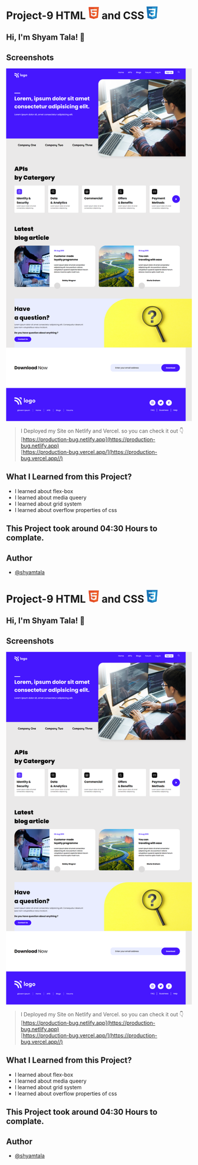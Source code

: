 # Project-9 HTML <img src="./screenshot/1.png" width="30"> and CSS <img src="./screenshot/css1.png" width="30">

## Hi, I'm Shyam Tala! 👋


## Screenshots

![App Screenshot](./screenshot/production-bug.netlify.app_.png)

>I Deployed my Site on Netlify and Vercel. so you can check it out 👇
<br> [https://production-bug.netlify.app](https://production-bug.netlify.app)
<br> [https://production-bug.vercel.app/](https://production-bug.vercel.app//)

## What I Learned from this Project?

 
- I learned about flex-box
- I learned about media queery
- I learned about grid system
- I learned about overflow properties of css 



## This Project took around 04:30 Hours to complate.

## Author

- [@shyamtala](https://github.com/shyamtala003)
# Project-9 HTML <img src="./screenshot/1.png" width="30"> and CSS <img src="./screenshot/css1.png" width="30">

## Hi, I'm Shyam Tala! 👋


## Screenshots

![App Screenshot](./screenshot/production-bug.netlify.app_.png)

>I Deployed my Site on Netlify and Vercel. so you can check it out 👇
<br> [https://production-bug.netlify.app](https://production-bug.netlify.app)
<br> [https://production-bug.vercel.app/](https://production-bug.vercel.app//)

## What I Learned from this Project?

 
- I learned about flex-box
- I learned about media queery
- I learned about grid system
- I learned about overflow properties of css 



## This Project took around 04:30 Hours to complate.

## Author

- [@shyamtala](https://github.com/shyamtala003)


